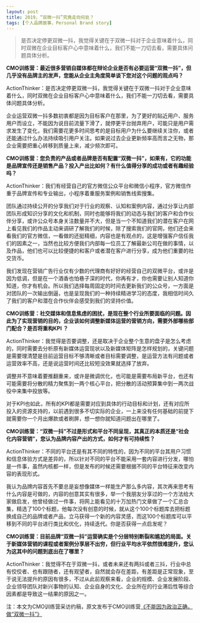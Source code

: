 ```yaml
---
layout: post
title: 2019，“双微一抖”究竟走向何处？
tags: [个人品牌故事，Personal Brand story]
---
```


> 是否决定停更双微一抖，我觉得关键在于双微一抖对于企业意味着什么，同时双微在企业目标客户心中意味着什么，我们不能一刀切去看，需要具体问题具体分析。

**CMO训练营：最近很多营销自媒体都在辩论企业是否有必要运营“双微一抖”，但几乎没有品牌主的发声，您能从企业主角度简单谈下您对这个问题的观点吗？**

ActionThinker：是否决定停更双微一抖，我觉得关键在于双微一抖对于企业意味着什么，同时双微在企业目标客户心中意味着什么，我们不能一刀切去看，需要具体问题具体分析。

企业运营双微一抖多数初衷都是因为目标客户在那里，为了更好的贴近用户、服务用户而设立，不能因为说目前流量下滑了，就停更平台抛弃用户，可能只是用户需求发生了变化，我们需要花更多时间思考的是目标用户为什么要继续关注你，或者还能通过什么办法持续吸引用户关注。如果说过去企业更新频率高而言之无物，那企业需要把重心转移到质量上来，减少频次即可。


**CMO训练营：您负责的产品或者品牌是否有配置“双微一抖”，如果有，它的功能是品牌宣传还是销售产品？投入产出比如何？有什么值得分享的成功或者有趣经验吗？**

ActionThinker：我们有经营自己的官方微信公众平台和微信小程序，官方微信作重于品牌宣传和专业输出，小程序着重服务案例和销售线索搜集。

团队通过持续公开的分享我们对于行业的观察、认知和案例内容，通过分享让内部团队形成知识分享的文化和机制，同时也能够将我们的动态与我们的客户和合作伙伴分享，或许公众号本身关注数量并不大，但是当一个不知道我们的潜在客户在网上看见我们的作品主动来调研了解我们的时候，除了搜索我们的官网，他们还会来看我们的官方微信，一看做的还挺精细，内容也是有观点的，这是增强客户信任我们的因素之一，当然也比较方便我们内部每一位员工了解最新公司在做的事情，以及作品，他们也可以比较便捷的和客户或者潜在客户进行分享，成为他们重要的社交货币。

我们发现在营销广告行业仅有少数的代理商有好好的经营自己的双微平台，或许是因为低调，但是在一个酒香也怕巷子深的时代，你再有才，你也需要让别人知道你知道，你才有机会。所以我们选择每周固定的时间去更新我们的公众号，一方面是对团队的一次输出倒逼，也是呈现我们的一种持续精进学习的态度，我相信时间久了我们的客户和潜在合作伙伴会感受到我们的坚持价值。

**CMO训练营：社交媒体和信息焦虑的困扰，是现在整个行业所要面临的问题。因此为了实现营销的目的，企业该如何调整新媒体运营的营销方向，需要外部哪些部门配合？是否将重构KPI ？**

ActionThinker：我觉得是否要调整，还是取决于企业整个生意的盘子是怎么考虑的，同时需要去分析原有新媒体运营现状以及新媒体矩阵是怎样规划的，关键问题是需要理清楚是目前运营目标不够清晰或者目标需要调整，是运营方法有问题或者运营效率不高，还是说运营时间还比较短没效果就选择了放弃。

调整并不意味着要推翻重来，或许是微调优化，也可能是需要布局新平台，也还有可能需要将分散的精力聚焦到一两个核心平台，把分散的活动预算集中到一两次战役中来集中投放等。

对于KPI也如此，所有的KPI都是需要对应到具体的行动目标和计划，还有对应所投入的资源支持的，以前遇到很多不切实际的企业，一上来没有任何基础的前提下就需要你一个月出爆款或者刷屏，想一想你就知道问题出在哪里了。


**CMO训练营：“双微一抖”不过是形式和平台不同呈现，其真正的本质还是“社会化内容营销”，您认为品牌内容产出的方式，如何才有可持续性？**

ActionThinker：不同的平台还是有其不同的特性的，因为不同的平台其用户习惯和信息体验方式是差异的，所以针对不同的平台不能采用一套内容进行分发，哪怕是一件事，虽然内核都一样，但是发布的时候还需要根据不同的平台特征来改变内容的表现形式。

我认为品牌内容首先不要总是妄想像媒体一样能生产那么多内容，其次再来思考有什么内容是可做的，内容的创意其实有很多，举一个我朋友分享过的一个方法给大家做启发，他曾经做过一件事，将网上能看见的十万加热门文章做了一个汇总合集，精选了100个标题，他每次没有创意的时候，就从这个100个标题库去把标题换成自己的品牌或者产品，立马获得一个新的内容灵感，而这100个标题库可以平移到不同的平台进行类比和优化，持续迭代。你是否获得一点启发呢？


**CMO训练营：目前品牌“双微一抖”运营确实是个分层特别断裂和尴尬的局面。关于新媒体营销的课程或者案例分享层不出穷，但行业平均水平依然很难提升，您认为这其中的问题到底出在了哪里？**

ActionThinker：我觉得不在于双微一抖，或者未来还有两抖或者三抖，行业中总有佼佼者、也有跟随者，还有观望者，自然就会存在差距，有差距是正常现象，至于说无法提升的原因有很多，不过从此前观察来看，企业的规模、企业发展阶段、企业领导团队对新兴事物的认知、企业自身的文化、企业所在的行业滞后性等综合因素都是导致这一结果的原因之一。

注：本文为CMO训练营采访约稿，原文发布于CMO训练营[《不能因为政治正确，做“双微一抖”》](https://mp.weixin.qq.com/s/rKsTHb0dWnDexMX8mC0Pjw)





